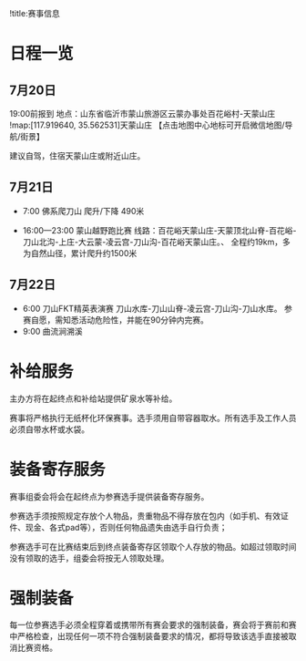 !title:赛事信息

# 日程一览
## 7月20日
19:00前报到
地点：山东省临沂市蒙山旅游区云蒙办事处百花峪村-天蒙山庄
!map:[117.919640, 35.562531]天蒙山庄
【点击地图中心地标可开启微信地图/导航/街景】

建议自驾，住宿天蒙山庄或附近山庄。

## 7月21日
* 7:00 佛系爬刀山
爬升/下降 490米

* 16:00—23:00 蒙山越野跑比赛
线路：百花峪天蒙山庄-天蒙顶北山脊-百花峪-刀山北沟-上庄-大云蒙-凌云宫-刀山沟-百花峪天蒙山庄。、
全程约19km，多为自然山径，累计爬升约1500米

## 7月22日
* 6:00 刀山FKT精英表演赛
刀山水库-刀山山脊-凌云宫-刀山沟-刀山水库。
参赛自愿，需知悉活动危险性，并能在90分钟内完赛。
* 9:00 曲流涧溯溪

# 补给服务
主办方将在起终点和补给站提供矿泉水等补给。

赛事将严格执行无纸杯化环保赛事。选手须用自带容器取水。所有选手及工作人员必须自带水杯或水袋。

# 装备寄存服务
赛事组委会将会在起终点为参赛选手提供装备寄存服务。

参赛选手须按照规定存放个人物品，贵重物品不得存放在包内（如手机、有效证件、现金、各式pad等），否则任何物品遗失由选手自行负责；

参赛选手可在比赛结束后到终点装备寄存区领取个人存放的物品。如超过领取时间没有领取的选手，组委会将按无人领取处理。

# 强制装备
每一位参赛选手必须全程穿着或携带所有赛会要求的强制装备，赛会将于赛前和赛中严格检查，出现任何一项不符合强制装备要求的情况，都将导致该选手直接被取消比赛资格。
